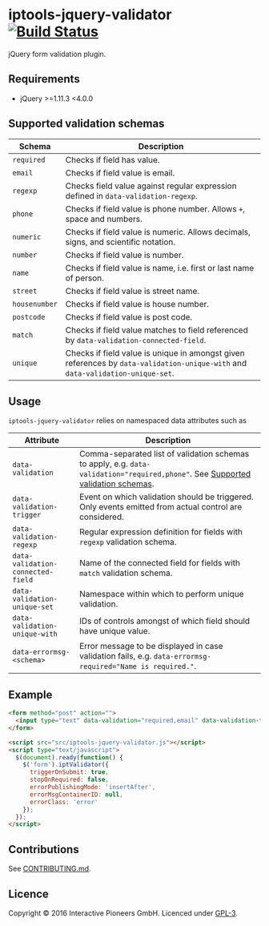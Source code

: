 # iptools-jquery-validator [![Build Status](http://img.shields.io/travis/interactive-pioneers/iptools-jquery-validator.svg)](https://travis-ci.org/interactive-pioneers/iptools-jquery-validator)

jQuery form validation plugin.

## Requirements

- jQuery >=1.11.3 <4.0.0

## Supported validation schemas

| Schema | Description |
| --------- | ----------- |
| `required` | Checks if field has value. |
| `email` | Checks if field value is email. |
| `regexp` | Checks field value against regular expression defined in `data-validation-regexp`. |
| `phone` | Checks if field value is phone number. Allows `+`, space and numbers. |
| `numeric` | Checks if field value is numeric. Allows decimals, signs, and scientific notation. |
| `number` | Checks if field value is number. |
| `name` | Checks if field value is name, i.e. first or last name of person. |
| `street` | Checks if field value is street name. |
| `housenumber` | Checks if field value is house number. |
| `postcode` | Checks if field value is post code. |
| `match` | Checks if field value matches to field referenced by `data-validation-connected-field`. |
| `unique` | Checks if field value is unique in amongst given references by `data-validation-unique-with` and `data-validation-unique-set`. |

## Usage

`iptools-jquery-validator` relies on namespaced data attributes such as

| Attribute | Description |
| --------- | ----------- |
| `data-validation` | Comma-separated list of validation schemas to apply, e.g. `data-validation="required,phone"`. See [Supported validation schemas](#supported-validation-schemas). | 
| `data-validation-trigger` | Event on which validation should be triggered. Only events emitted from actual control are considered. |
| `data-validation-regexp` | Regular expression definition for fields with `regexp` validation schema. |
| `data-validation-connected-field` | Name of the connected field for fields with `match` validation schema. |
| `data-validation-unique-set` | Namespace within which to perform unique validation. |
| `data-validation-unique-with` | IDs of controls amongst of which field should have unique value. |
| `data-errormsg-<schema>` | Error message to be displayed in case validation fails, e.g. `data-errormsg-required="Name is required."`. |

## Example

```html
<form method="post" action="">
  <input type="text" data-validation="required,email" data-validation-trigger="change" data-errormsg-required="Dieses Feld ist ein Pflichtfeld." data-errormsg-email="Bitte geben Sie eine gültige E-Mail-Adresse an.">
</form>

<script src="src/iptools-jquery-validator.js"></script>
<script type="text/javascript">
  $(document).ready(function() {
    $('form').iptValidator({
      triggerOnSubmit: true,
      stopOnRequired: false,
      errorPublishingMode: 'insertAfter',
      errorMsgContainerID: null,
      errorClass: 'error'
    });
  });
</script>
```

## Contributions

See [CONTRIBUTING.md](CONTRIBUTING.md).

## Licence
Copyright © 2016 Interactive Pioneers GmbH. Licenced under [GPL-3](LICENSE).
